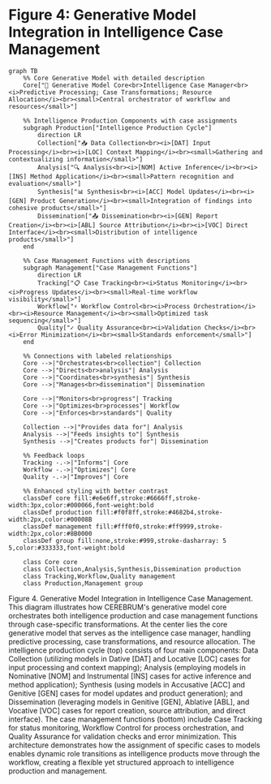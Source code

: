 # Figure 4: Generative Model Integration in Intelligence Case Management

```mermaid
graph TB
    %% Core Generative Model with detailed description
    Core["🧠 Generative Model Core<br>Intelligence Case Manager<br><i>Predictive Processing; Case Transformations; Resource Allocation</i><br><small>Central orchestrator of workflow and resources</small>"]

    %% Intelligence Production Components with case assignments
    subgraph Production["Intelligence Production Cycle"]
        direction LR
        Collection["📥 Data Collection<br><i>[DAT] Input Processing</i><br><i>[LOC] Context Mapping</i><br><small>Gathering and contextualizing information</small>"]
        Analysis["🔍 Analysis<br><i>[NOM] Active Inference</i><br><i>[INS] Method Application</i><br><small>Pattern recognition and evaluation</small>"]
        Synthesis["📊 Synthesis<br><i>[ACC] Model Updates</i><br><i>[GEN] Product Generation</i><br><small>Integration of findings into cohesive products</small>"]
        Dissemination["📤 Dissemination<br><i>[GEN] Report Creation</i><br><i>[ABL] Source Attribution</i><br><i>[VOC] Direct Interface</i><br><small>Distribution of intelligence products</small>"]
    end

    %% Case Management Functions with descriptions
    subgraph Management["Case Management Functions"]
        direction LR
        Tracking["📋 Case Tracking<br><i>Status Monitoring</i><br><i>Progress Updates</i><br><small>Real-time workflow visibility</small>"]
        Workflow["⚡ Workflow Control<br><i>Process Orchestration</i><br><i>Resource Management</i><br><small>Optimized task sequencing</small>"]
        Quality["✓ Quality Assurance<br><i>Validation Checks</i><br><i>Error Minimization</i><br><small>Standards enforcement</small>"]
    end

    %% Connections with labeled relationships
    Core -->|"Orchestrates<br>collection"| Collection
    Core -->|"Directs<br>analysis"| Analysis
    Core -->|"Coordinates<br>synthesis"| Synthesis
    Core -->|"Manages<br>dissemination"| Dissemination
    
    Core -->|"Monitors<br>progress"| Tracking
    Core -->|"Optimizes<br>processes"| Workflow
    Core -->|"Enforces<br>standards"| Quality

    Collection -->|"Provides data for"| Analysis
    Analysis -->|"Feeds insights to"| Synthesis
    Synthesis -->|"Creates products for"| Dissemination

    %% Feedback loops
    Tracking -.->|"Informs"| Core
    Workflow -.->|"Optimizes"| Core
    Quality -.->|"Improves"| Core

    %% Enhanced styling with better contrast
    classDef core fill:#e6e6ff,stroke:#6666ff,stroke-width:3px,color:#000066,font-weight:bold
    classDef production fill:#f0f8ff,stroke:#4682b4,stroke-width:2px,color:#00008B
    classDef management fill:#fff0f0,stroke:#ff9999,stroke-width:2px,color:#8B0000
    classDef group fill:none,stroke:#999,stroke-dasharray: 5 5,color:#333333,font-weight:bold

    class Core core
    class Collection,Analysis,Synthesis,Dissemination production
    class Tracking,Workflow,Quality management
    class Production,Management group
```

Figure 4. Generative Model Integration in Intelligence Case Management. This diagram illustrates how CEREBRUM's generative model core orchestrates both intelligence production and case management functions through case-specific transformations. At the center lies the core generative model that serves as the intelligence case manager, handling predictive processing, case transformations, and resource allocation. The intelligence production cycle (top) consists of four main components: Data Collection (utilizing models in Dative [DAT] and Locative [LOC] cases for input processing and context mapping); Analysis (employing models in Nominative [NOM] and Instrumental [INS] cases for active inference and method application); Synthesis (using models in Accusative [ACC] and Genitive [GEN] cases for model updates and product generation); and Dissemination (leveraging models in Genitive [GEN], Ablative [ABL], and Vocative [VOC] cases for report creation, source attribution, and direct interface). The case management functions (bottom) include Case Tracking for status monitoring, Workflow Control for process orchestration, and Quality Assurance for validation checks and error minimization. This architecture demonstrates how the assignment of specific cases to models enables dynamic role transitions as intelligence products move through the workflow, creating a flexible yet structured approach to intelligence production and management.
